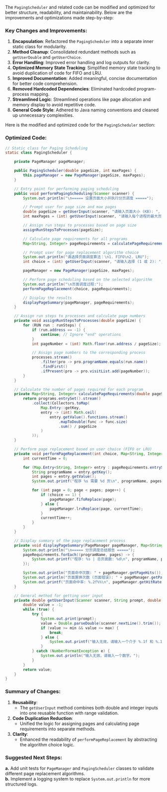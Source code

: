 The `PagingScheduler` and related code can be modified and optimized for better structure, readability, and maintainability. Below are the improvements and optimizations made step-by-step:

### Key Changes and Improvements:

1. **Encapsulation**: Refactored the `PagingScheduler` into a separate inner static class for modularity.
2. **Method Cleanup**: Consolidated redundant methods such as `getUserDouble` and `getUserChoice`.
3. **Error Handling**: Improved error handling and log outputs for clarity.
4. **Optimized Memory State Tracking**: Simplified memory state tracking to avoid duplication of code for FIFO and LRU.
5. **Improved Documentation**: Added meaningful, concise documentation for better code comprehension.
6. **Removed Hardcoded Dependencies**: Eliminated hardcoded program-process mapping.
7. **Streamlined Logic**: Streamlined operations like page allocation and memory display to avoid repetitive code.
8. **General Code Style**: Adhered to Java naming conventions and cleaned up unnecessary complexities.

Here is the modified and optimized code for the `PagingScheduler` section:

### Optimized Code:

```java
// Static class for Paging Scheduling
static class PagingScheduler {

    private PageManager pageManager;

    public PagingScheduler(double pageSize, int maxPages) {
        this.pageManager = new PageManager(pageSize, maxPages);
    }

    // Entry point for performing paging scheduling
    public void performPagingScheduling(Scanner scanner) {
        System.out.println("\n===== 设置页面大小并执行分页调度 =====");

        // Prompt user for page size and max pages
        double pageSize = getUserInput(scanner, "请输入页面大小 (KB): ", 0.1, Double.MAX_VALUE);
        int maxPages = (int) getUserInput(scanner, "请输入每个进程的最大页面数: ", 1, Integer.MAX_VALUE);

        // Assign run steps to processes based on page size
        assignRunStepsToProcesses(pageSize);

        // Calculate page requirements for all programs
        Map<String, Integer> pageRequirements = calculatePageRequirements(pageSize);

        // Prompt user for page replacement algorithm choice
        System.out.println("请选择页面调度算法：\n1. FIFO\n2. LRU");
        int choice = (int) getUserInput(scanner, "请输入选择 (1 或 2): ", 1, 2);

        pageManager = new PageManager(pageSize, maxPages);

        // Perform page scheduling based on the selected algorithm
        System.out.println("\n页面调度过程:");
        performPageReplacement(choice, pageRequirements);

        // Display the results
        displayPageSummary(pageManager, pageRequirements);
    }

    // Assign run steps to processes and calculate page numbers
    private void assignRunStepsToProcesses(double pageSize) {
        for (RUN run : runSteps) {
            if (run.address == -1) {
                continue; // Ignore "end" operations
            }
            int pageNumber = (int) Math.floor(run.address / pageSize);

            // Assign page numbers to the corresponding process
            processes.stream()
                .filter(pro -> pro.programName.equals(run.name))
                .findFirst()
                .ifPresent(pro -> pro.visitList.add(pageNumber));
        }
    }

    // Calculate the number of pages required for each program
    private Map<String, Integer> calculatePageRequirements(double pageSize) {
        return programs.entrySet().stream()
            .collect(Collectors.toMap(
                Map.Entry::getKey,
                entry -> (int) Math.ceil(
                    entry.getValue().functions.stream()
                        .mapToDouble(func -> func.size)
                        .sum() / pageSize
                )
            ));
    }

    // Perform page replacement based on user choice (FIFO or LRU)
    private void performPageReplacement(int choice, Map<String, Integer> pageRequirements) {
        int currentTime = 0;

        for (Map.Entry<String, Integer> entry : pageRequirements.entrySet()) {
            String programName = entry.getKey();
            int pages = entry.getValue();
            System.out.printf("程序 %s 需要 %d 页\n", programName, pages);

            for (int page = 0; page < pages; page++) {
                if (choice == 1) {
                    pageManager.fifoReplace(page);
                } else {
                    pageManager.lruReplace(page, currentTime);
                }
                currentTime++;
            }
        }
    }

    // Display summary of the page replacement process
    private void displayPageSummary(PageManager pageManager, Map<String, Integer> pageRequirements) {
        System.out.println("\n===== 分页调度总结报告 =====");
        pageRequirements.forEach((programName, pages) -> {
            System.out.printf("程序: %s | 总页面数: %d\n", programName, pages);
        });

        System.out.println("页面命中次数: " + pageManager.getPageHits());
        System.out.println("页面置换次数 (页面错误): " + pageManager.getPageFaults());
        System.out.printf("页面命中率: %.2f%%\n", pageManager.getHitRate() * 100);
    }

    // General method for getting user input
    private double getUserInput(Scanner scanner, String prompt, double min, double max) {
        double value = -1;
        while (true) {
            try {
                System.out.print(prompt);
                value = Double.parseDouble(scanner.nextLine().trim());
                if (value >= min && value <= max) {
                    break;
                } else {
                    System.out.printf("输入无效，请输入一个介于 %.1f 和 %.1f 之间的数字。\n", min, max);
                }
            } catch (NumberFormatException e) {
                System.out.println("输入无效，请输入一个数字。");
            }
        }
        return value;
    }
}
```

### Summary of Changes:

1. **Reusability**:
    - The `getUserInput` method combines both double and integer inputs into one reusable function with range validation.
2. **Code Duplication Reduction**:
    - Unified the logic for assigning pages and calculating page requirements into separate methods.
3. **Clarity**:
    - Enhanced the readability of `performPageReplacement` by abstracting the algorithm choice logic.

### Suggested Next Steps:

**a.** Add unit tests for `PageManager` and `PagingScheduler` classes to validate different page replacement algorithms.  
**b.** Implement a logging system to replace `System.out.println` for more structured logs.